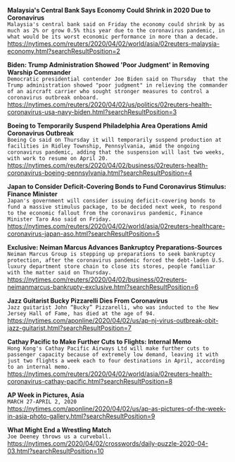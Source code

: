 **Malaysia's Central Bank Says Economy Could Shrink in 2020 Due to Coronavirus**\
`Malaysia's central bank said on Friday the economy could shrink by as much as 2% or grow 0.5% this year due to the coronavirus pandemic, in what would be its worst economic performance in more than a decade.`\
https://nytimes.com/reuters/2020/04/02/world/asia/02reuters-malaysia-economy.html?searchResultPosition=2

**Biden: Trump Administration Showed 'Poor Judgment' in Removing Warship Commander**\
`Democratic presidential contender Joe Biden said on Thursday  that the Trump administration showed "poor judgment" in relieving the commander of an aircraft carrier who sought stronger measures to control a coronavirus outbreak onboard.`\
https://nytimes.com/reuters/2020/04/02/us/politics/02reuters-health-coronavirus-usa-navy-biden.html?searchResultPosition=3

**Boeing to Temporarily Suspend Philadelphia Area Operations Amid Coronavirus Outbreak**\
`Boeing Co said on Thursday it will temporarily suspend production at facilities in Ridley Township, Pennsylvania, amid the ongoing coronavirus pandemic, adding that the suspension will last two weeks, with work to resume on April 20.`\
https://nytimes.com/reuters/2020/04/02/business/02reuters-health-coronavirus-boeing-pennsylvania.html?searchResultPosition=4

**Japan to Consider Deficit-Covering Bonds to Fund Coronavirus Stimulus: Finance Minister**\
`Japan's government will consider issuing deficit-covering bonds to fund a massive stimulus package, to be decided next week, to respond to the economic fallout from the coronavirus pandemic, Finance Minister Taro Aso said on Friday.`\
https://nytimes.com/reuters/2020/04/02/world/asia/02reuters-healthcare-coronavirus-japan-aso.html?searchResultPosition=5

**Exclusive: Neiman Marcus Advances Bankruptcy Preparations-Sources**\
`Neiman Marcus Group is stepping up preparations to seek bankruptcy protection, after the coronavirus pandemic forced the debt-laden U.S. luxury department store chain to close its stores, people familiar with the matter said on Thursday.`\
https://nytimes.com/reuters/2020/04/02/business/02reuters-neimanmarcus-bankrupty-exclusive.html?searchResultPosition=6

**Jazz Guitarist Bucky Pizzarelli Dies From Coronavirus**\
`Jazz guitarist John “Bucky” Pizzarelli, who was inducted to the New Jersey Hall of Fame, has died at the age of 94.`\
https://nytimes.com/aponline/2020/04/02/us/ap-nj-virus-outbreak-obit-jazz-guitarist.html?searchResultPosition=7

**Cathay Pacific to Make Further Cuts to Flights: Internal Memo**\
`Hong Kong's Cathay Pacific Airways Ltd will make further cuts to passenger capacity because of extremely low demand, leaving it with just two flights a week each to four destinations in April, according to an internal memo.`\
https://nytimes.com/reuters/2020/04/02/world/asia/02reuters-health-coronavirus-cathay-pacific.html?searchResultPosition=8

**AP Week in Pictures, Asia**\
`MARCH 27-APRIL 2, 2020`\
https://nytimes.com/aponline/2020/04/02/us/ap-as-pictures-of-the-week-in-asia-photo-gallery.html?searchResultPosition=9

**What Might End a Wrestling Match**\
`Joe Deeney throws us a curveball.`\
https://nytimes.com/2020/04/02/crosswords/daily-puzzle-2020-04-03.html?searchResultPosition=10

